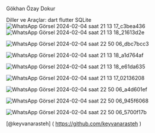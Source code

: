 Gökhan Özay Dokur

Diller ve Araçlar: dart flutter SQLite
![WhatsApp Görsel 2024-02-04 saat 21 13 17_c3bea436](https://github.com/gokodokur/SHOPP-NG_L-ST/assets/154057184/4a1bb37d-bdf7-4bd2-b4d5-5539543527e3)
![WhatsApp Görsel 2024-02-04 saat 21 13 18_21613d2e](https://github.com/gokodokur/SHOPP-NG_L-ST/assets/154057184/e2beb16c-c3a3-48db-9a7b-633fae8ef232)

![WhatsApp Görsel 2024-02-04 saat 22 50 06_dbc7bcc3](https://github.com/gokodokur/SHOPP-NG_L-ST/assets/154057184/1357505c-e8d1-438b-a12a-8e9ee1a42a57)

![WhatsApp Görsel 2024-02-04 saat 21 13 18_a1d764af](https://github.com/gokodokur/SHOPP-NG_L-ST/assets/154057184/ae26c612-c18f-4cfb-85a2-38a079a717ac)

![WhatsApp Görsel 2024-02-04 saat 21 13 18_e61da635](https://github.com/gokodokur/SHOPP-NG_L-ST/assets/154057184/b84d6a17-7f12-4618-8d98-205e5aa0afa3)

![WhatsApp Görsel 2024-02-04 saat 21 13 17_02136208](https://github.com/gokodokur/SHOPP-NG_L-ST/assets/154057184/b3e5a97a-cb03-4de7-b78f-5af816c2a6af)

![WhatsApp Görsel 2024-02-04 saat 22 50 06_a4d601ef](https://github.com/gokodokur/SHOPP-NG_L-ST/assets/154057184/cc3a9001-0061-4fa4-ae49-fd42ebeead57)

![WhatsApp Görsel 2024-02-04 saat 22 50 06_945f6068](https://github.com/gokodokur/SHOPP-NG_L-ST/assets/154057184/201045d5-00bd-42b8-8909-d7edf8ae458b)

![WhatsApp Görsel 2024-02-04 saat 22 50 06_5700f17b](https://github.com/gokodokur/SHOPP-NG_L-ST/assets/154057184/9bd10f88-9c48-45a4-9d3b-3af64a59ced4)

[@keyvanarasteh] ( https://github.com/keyvanarasteh )
